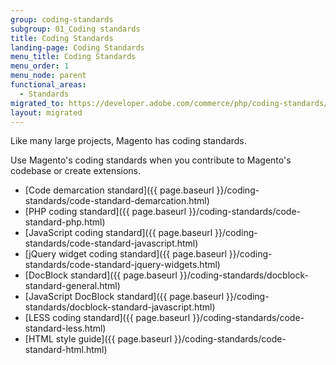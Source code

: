 ```yaml
---
group: coding-standards
subgroup: 01_Coding standards
title: Coding Standards
landing-page: Coding Standards
menu_title: Coding Standards
menu_order: 1
menu_node: parent
functional_areas:
  - Standards
migrated_to: https://developer.adobe.com/commerce/php/coding-standards/
layout: migrated
---
```

<!-- This topic is referred to from Magento 2 code! Don't change the [URL](https://glossary.magento.com/url) without informing engineering! -->
<!-- Referring file: contributing.md owned by core -->

Like many large projects, Magento has coding standards.

Use Magento's coding standards when you contribute to Magento's codebase or create extensions.

-  [Code demarcation standard]({{ page.baseurl }}/coding-standards/code-standard-demarcation.html)
-  [PHP coding standard]({{ page.baseurl }}/coding-standards/code-standard-php.html)
-  [JavaScript coding standard]({{ page.baseurl }}/coding-standards/code-standard-javascript.html)
-  [jQuery widget coding standard]({{ page.baseurl }}/coding-standards/code-standard-jquery-widgets.html)
-  [DocBlock standard]({{ page.baseurl }}/coding-standards/docblock-standard-general.html)
-  [JavaScript DocBlock standard]({{ page.baseurl }}/coding-standards/docblock-standard-javascript.html)
-  [LESS coding standard]({{ page.baseurl }}/coding-standards/code-standard-less.html)
-  [HTML style guide]({{ page.baseurl }}/coding-standards/code-standard-html.html)

